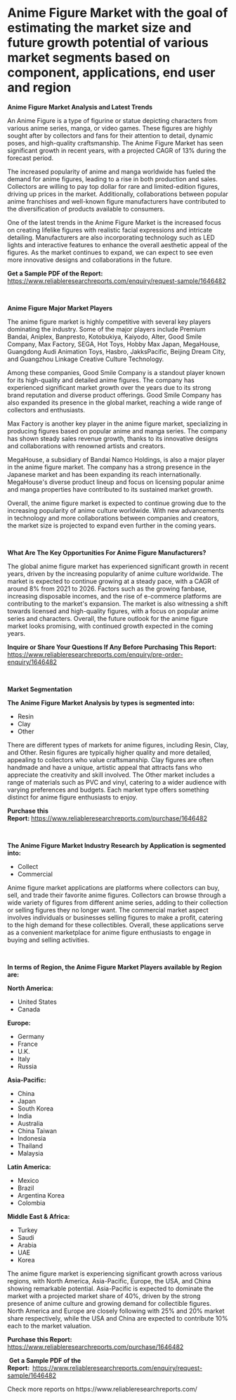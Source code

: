 <p><h1>Anime Figure Market with the goal of estimating the market size and future growth potential of various market segments based on component, applications, end user and region</h1></p><p><strong>Anime Figure Market Analysis and Latest Trends</strong></p>
<p><p>An Anime Figure is a type of figurine or statue depicting characters from various anime series, manga, or video games. These figures are highly sought after by collectors and fans for their attention to detail, dynamic poses, and high-quality craftsmanship. The Anime Figure Market has seen significant growth in recent years, with a projected CAGR of 13% during the forecast period.</p><p>The increased popularity of anime and manga worldwide has fueled the demand for anime figures, leading to a rise in both production and sales. Collectors are willing to pay top dollar for rare and limited-edition figures, driving up prices in the market. Additionally, collaborations between popular anime franchises and well-known figure manufacturers have contributed to the diversification of products available to consumers.</p><p>One of the latest trends in the Anime Figure Market is the increased focus on creating lifelike figures with realistic facial expressions and intricate detailing. Manufacturers are also incorporating technology such as LED lights and interactive features to enhance the overall aesthetic appeal of the figures. As the market continues to expand, we can expect to see even more innovative designs and collaborations in the future.</p></p>
<p><strong>Get a Sample PDF of the Report:&nbsp;</strong> <a href="https://www.reliableresearchreports.com/enquiry/request-sample/1646482">https://www.reliableresearchreports.com/enquiry/request-sample/1646482</a></p>
<p>&nbsp;</p>
<p><strong>Anime Figure Major Market Players</strong></p>
<p><p>The anime figure market is highly competitive with several key players dominating the industry. Some of the major players include Premium Bandai, Aniplex, Banpresto, Kotobukiya, Kaiyodo, Alter, Good Smile Company, Max Factory, SEGA, Hot Toys, Hobby Max Japan, MegaHouse, Guangdong Audi Animation Toys, Hasbro, JakksPacific, Beijing Dream City, and Guangzhou Linkage Creative Culture Technology.</p><p>Among these companies, Good Smile Company is a standout player known for its high-quality and detailed anime figures. The company has experienced significant market growth over the years due to its strong brand reputation and diverse product offerings. Good Smile Company has also expanded its presence in the global market, reaching a wide range of collectors and enthusiasts.</p><p>Max Factory is another key player in the anime figure market, specializing in producing figures based on popular anime and manga series. The company has shown steady sales revenue growth, thanks to its innovative designs and collaborations with renowned artists and creators.</p><p>MegaHouse, a subsidiary of Bandai Namco Holdings, is also a major player in the anime figure market. The company has a strong presence in the Japanese market and has been expanding its reach internationally. MegaHouse's diverse product lineup and focus on licensing popular anime and manga properties have contributed to its sustained market growth.</p><p>Overall, the anime figure market is expected to continue growing due to the increasing popularity of anime culture worldwide. With new advancements in technology and more collaborations between companies and creators, the market size is projected to expand even further in the coming years.</p></p>
<p>&nbsp;</p>
<p><strong>What Are The Key Opportunities For Anime Figure Manufacturers?</strong></p>
<p><p>The global anime figure market has experienced significant growth in recent years, driven by the increasing popularity of anime culture worldwide. The market is expected to continue growing at a steady pace, with a CAGR of around 8% from 2021 to 2026. Factors such as the growing fanbase, increasing disposable incomes, and the rise of e-commerce platforms are contributing to the market's expansion. The market is also witnessing a shift towards licensed and high-quality figures, with a focus on popular anime series and characters. Overall, the future outlook for the anime figure market looks promising, with continued growth expected in the coming years.</p></p>
<p><strong>Inquire or Share Your Questions If Any Before Purchasing This Report:</strong> <a href="https://www.reliableresearchreports.com/enquiry/pre-order-enquiry/1646482">https://www.reliableresearchreports.com/enquiry/pre-order-enquiry/1646482</a></p>
<p>&nbsp;</p>
<p><strong>Market Segmentation</strong></p>
<p><strong>The Anime Figure Market Analysis by types is segmented into:</strong></p>
<p><ul><li>Resin</li><li>Clay</li><li>Other</li></ul></p>
<p><p>There are different types of markets for anime figures, including Resin, Clay, and Other. Resin figures are typically higher quality and more detailed, appealing to collectors who value craftsmanship. Clay figures are often handmade and have a unique, artistic appeal that attracts fans who appreciate the creativity and skill involved. The Other market includes a range of materials such as PVC and vinyl, catering to a wider audience with varying preferences and budgets. Each market type offers something distinct for anime figure enthusiasts to enjoy.</p></p>
<p><strong>Purchase this Report:&nbsp;</strong><a href="https://www.reliableresearchreports.com/purchase/1646482">https://www.reliableresearchreports.com/purchase/1646482</a></p>
<p>&nbsp;</p>
<p><strong>The Anime Figure Market Industry Research by Application is segmented into:</strong></p>
<p><ul><li>Collect</li><li>Commercial</li></ul></p>
<p><p>Anime figure market applications are platforms where collectors can buy, sell, and trade their favorite anime figures. Collectors can browse through a wide variety of figures from different anime series, adding to their collection or selling figures they no longer want. The commercial market aspect involves individuals or businesses selling figures to make a profit, catering to the high demand for these collectibles. Overall, these applications serve as a convenient marketplace for anime figure enthusiasts to engage in buying and selling activities.</p></p>
<p>&nbsp;</p>
<p><strong>In terms of Region, the Anime Figure Market Players available by Region are:</strong></p>
<p>
    <p> <strong> North America: </strong>
        <ul>
            <li>United States</li>
            <li>Canada</li>
        </ul>
        </p> 
    <p> <strong> Europe: </strong>
        <ul>
            <li>Germany</li>
            <li>France</li>
            <li>U.K.</li>
            <li>Italy</li>
            <li>Russia</li>
        </ul>
        </p> 
    <p> <strong> Asia-Pacific: </strong>
        <ul>
            <li>China</li>
            <li>Japan</li>
            <li>South Korea</li>
            <li>India</li>
            <li>Australia</li>
            <li>China Taiwan</li>
            <li>Indonesia</li>
            <li>Thailand</li>
            <li>Malaysia</li>
        </ul>
        </p> 
    <p> <strong> Latin America: </strong>
        <ul>
            <li>Mexico</li>
            <li>Brazil</li>
            <li>Argentina Korea</li>
            <li>Colombia</li>
        </ul>
        </p> 
    <p> <strong> Middle East & Africa: </strong>
        <ul>
            <li>Turkey</li>
            <li>Saudi</li>
            <li>Arabia</li>
            <li>UAE</li>
            <li>Korea</li>
        </ul>
    </p>
    </p>
<p><p>The anime figure market is experiencing significant growth across various regions, with North America, Asia-Pacific, Europe, the USA, and China showing remarkable potential. Asia-Pacific is expected to dominate the market with a projected market share of 40%, driven by the strong presence of anime culture and growing demand for collectible figures. North America and Europe are closely following with 25% and 20% market share respectively, while the USA and China are expected to contribute 10% each to the market valuation.</p></p>
<p><strong>Purchase this Report: </strong><a href="https://www.reliableresearchreports.com/purchase/1646482">https://www.reliableresearchreports.com/purchase/1646482</a></p>
<p>&nbsp;<strong>Get a Sample PDF of the Report:&nbsp;&nbsp;</strong><a href="https://www.reliableresearchreports.com/enquiry/request-sample/1646482">https://www.reliableresearchreports.com/enquiry/request-sample/1646482</a></p>
<p><strong></strong></p>
<p>Check more reports on https://www.reliableresearchreports.com/</p>
